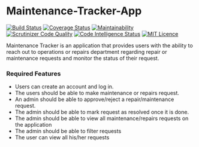 # Maintenance-Tracker-App

[![Build Status](https://travis-ci.org/antokish/Maintenance-Tracker.svg?branch=develop)](https://travis-ci.org/antokish/Maintenance-Tracker) [![Coverage Status](https://coveralls.io/repos/github/antokish/Maintenance-Tracker/badge.svg?branch=develop)](https://coveralls.io/github/antokish/Maintenance-Tracker?branch=develop) [![Maintainability](https://api.codeclimate.com/v1/badges/3207fbc22c5caa85b65f/maintainability)](https://codeclimate.com/github/antokish/Maintenance-Tracker/maintainability) [![Scrutinizer Code Quality](https://scrutinizer-ci.com/g/antokish/Maintenance-Tracker/badges/quality-score.png?b=develop)](https://scrutinizer-ci.com/g/antokish/Maintenance-Tracker/?branch=develop) [![Code Intelligence Status](https://scrutinizer-ci.com/g/antokish/Maintenance-Tracker/badges/code-intelligence.svg?b=develop)](https://scrutinizer-ci.com/code-intelligence) [![MIT Licence](https://badges.frapsoft.com/os/mit/mit.png?v=103)](https://opensource.org/licenses/mit-license.php)


Maintenance Tracker is an application that provides users with the ability to reach out to operations or repairs department regarding repair or maintenance requests and monitor the status of their request.

### Required Features
+ Users can create an account and log in. 
+ The users should be able to make maintenance or repairs request. 
+ An admin should be able to approve/reject a repair/maintenance request. 
+ The admin should be able to mark request as resolved once it is done. 
+ The admin should be able to view all maintenance/repairs requests on the application 
+ The admin should be able to filter requests 
+ The user can view all his/her requests 
